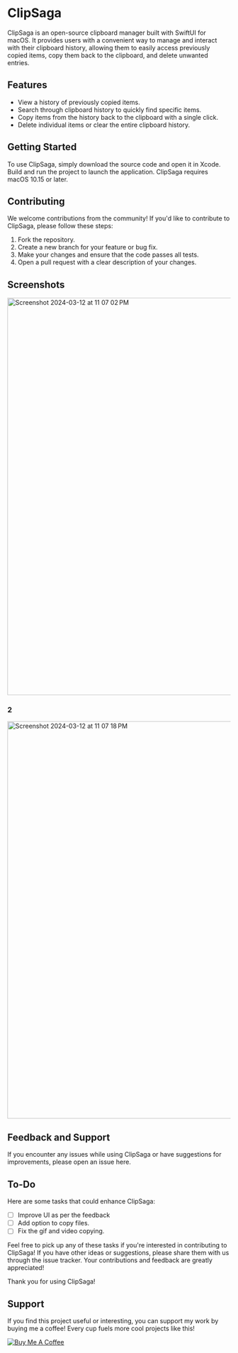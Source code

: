 # ClipSaga

ClipSaga is an open-source clipboard manager built with SwiftUI for macOS. It provides users with a convenient way to manage and interact with their clipboard history, allowing them to easily access previously copied items, copy them back to the clipboard, and delete unwanted entries.

## Features
- View a history of previously copied items.
- Search through clipboard history to quickly find specific items.
- Copy items from the history back to the clipboard with a single click.
- Delete individual items or clear the entire clipboard history.

## Getting Started
To use ClipSaga, simply download the source code and open it in Xcode. Build and run the project to launch the application. ClipSaga requires macOS 10.15 or later.

## Contributing
We welcome contributions from the community! If you'd like to contribute to ClipSaga, please follow these steps:
1. Fork the repository.
2. Create a new branch for your feature or bug fix.
3. Make your changes and ensure that the code passes all tests.
4. Open a pull request with a clear description of your changes.

## Screenshots

<img width="897" alt="Screenshot 2024-03-12 at 11 07 02 PM" src="https://github.com/PRATIKK0709/ClipSaga/assets/139443204/c0ac5a60-80ad-47a0-86bf-188e785453ca">

### 2

<img width="897" alt="Screenshot 2024-03-12 at 11 07 18 PM" src="https://github.com/PRATIKK0709/ClipSaga/assets/139443204/7f37c928-27d0-442d-b211-efce8e2add2e">


## Feedback and Support
If you encounter any issues while using ClipSaga or have suggestions for improvements, please open an issue here.

## To-Do

Here are some tasks that could enhance ClipSaga:

- [ ] Improve UI as per the feedback
- [ ] Add option to copy files.
- [ ] Fix the gif and video copying.

Feel free to pick up any of these tasks if you're interested in contributing to ClipSaga! If you have other ideas or suggestions, please share them with us through the issue tracker. Your contributions and feedback are greatly appreciated!

Thank you for using ClipSaga!

## Support

If you find this project useful or interesting, you can support my work by buying me a coffee! Every cup fuels more cool projects like this!

[![Buy Me A Coffee](https://www.buymeacoffee.com/assets/img/custom_images/orange_img.png)](https://www.buymeacoffee.com/gbraad)


